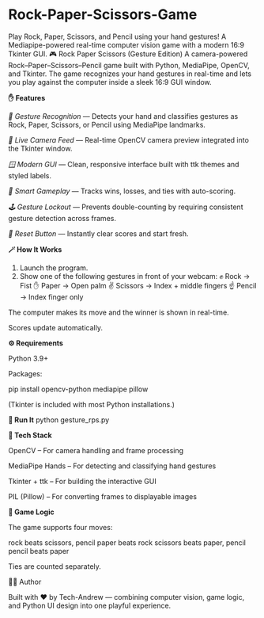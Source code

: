 # Rock-Paper-Scissors-Game
Play Rock, Paper, Scissors, and Pencil using your hand gestures! 
A Mediapipe-powered real-time computer vision game with a modern 16:9 Tkinter GUI.
🎮 Rock Paper Scissors (Gesture Edition)
A camera-powered Rock–Paper–Scissors–Pencil game built with Python, MediaPipe, OpenCV, and Tkinter.
The game recognizes your hand gestures in real-time and lets you play against the computer inside a sleek 16:9 GUI window.

**✋ Features**

_🧠 Gesture Recognition_ — Detects your hand and classifies gestures as Rock, Paper, Scissors, or Pencil using MediaPipe landmarks.

_🎥 Live Camera Feed_ — Real-time OpenCV camera preview integrated into the Tkinter window.

_🪟 Modern GUI_ — Clean, responsive interface built with ttk themes and styled labels.

_🧩 Smart Gameplay_ — Tracks wins, losses, and ties with auto-scoring.

_🕹️ Gesture Lockout_ — Prevents double-counting by requiring consistent gesture detection across frames.

_🧼 Reset Button_ — Instantly clear scores and start fresh.

**🪄 How It Works**
1. Launch the program.
2. Show one of the following gestures in front of your webcam:
✊ Rock → Fist
✋ Paper → Open palm
✌️ Scissors → Index + middle fingers
☝️ Pencil → Index finger only

The computer makes its move and the winner is shown in real-time.

Scores update automatically.

**⚙️ Requirements**

Python 3.9+

Packages:

pip install opencv-python mediapipe pillow


(Tkinter is included with most Python installations.)

**🚀 Run It**
python gesture_rps.py

**🧩 Tech Stack**

OpenCV – For camera handling and frame processing

MediaPipe Hands – For detecting and classifying hand gestures

Tkinter + ttk – For building the interactive GUI

PIL (Pillow) – For converting frames to displayable images

**🧠 Game Logic**

The game supports four moves:

rock     beats scissors, pencil
paper    beats rock
scissors beats paper, pencil
pencil   beats paper


Ties are counted separately.

🧑‍💻 Author

Built with ❤️ by Tech-Andrew — combining computer vision, game logic, and Python UI design into one playful experience.
